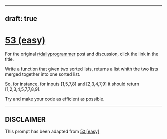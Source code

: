 ---
draft: true
----

# [53 (easy)](https://www.reddit.com/r/dailyprogrammer/comments/tpxq9/5162012_challenge_53_easy/)

For the original [r/dailyprogrammer](https://www.reddit.com/r/dailyprogrammer/) post and discussion, click the link in the title.

Write a function that given two sorted lists, returns a list whith the two lists merged together into one sorted list. 

So, for instance, for inputs [1,5,7,8] and [2,3,4,7,9] it should return [1,2,3,4,5,7,7,8,9]. 

Try and make your code as efficient as possible. 


----
## **DISCLAIMER**
This prompt has been adapted from [53 [easy]](https://www.reddit.com/r/dailyprogrammer/comments/tpxq9/5162012_challenge_53_easy/
)
